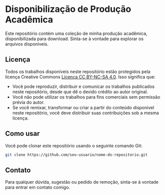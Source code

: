 # Disponibilização de Produção Acadêmica

Este repositório contém uma coleção de minha produção acadêmica, disponibilizada para download. Sinta-se à vontade para explorar os arquivos disponíveis.

## Licença

Todos os trabalhos disponíveis neste repositório estão protegidos pela licença Creative Commons [Licença CC BY-NC-SA 4.0](https://creativecommons.org/licenses/by-nc-sa/4.0/deed.pt_BR). Isso significa que:

- Você pode reproduzir, distribuir e comunicar os trabalhos publicados neste repositório, desde que dê o devido crédito ao autor original.
- Você não pode utilizar os trabalhos para fins comerciais sem permissão prévia do autor.
- Se você remixar, transformar ou criar a partir do conteúdo disponível neste repositório, você deve distribuir suas contribuições sob a mesma licença.

## Como usar

Você pode clonar este repositório usando o seguinte comando Git:

```bash
git clone https://github.com/seu-usuario/nome-do-repositorio.git
```


## Contato

Para qualquer dúvida, sugestão ou pedido de remoção, sinta-se à vontade para entrar em contato comigo.
